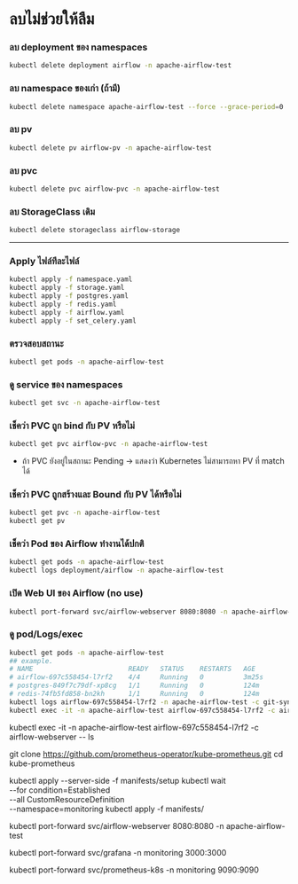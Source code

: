 # ลบไม่ช่วยให้ลืม
### ลบ deployment ของ namespaces
```bash
kubectl delete deployment airflow -n apache-airflow-test
```
### ลบ namespace ของเก่า (ถ้ามี)
```bash
kubectl delete namespace apache-airflow-test --force --grace-period=0
```
### ลบ pv 
```bash
kubectl delete pv airflow-pv -n apache-airflow-test
```
### ลบ pvc
```bash
kubectl delete pvc airflow-pvc -n apache-airflow-test
```
### ลบ StorageClass เดิม
```bash
kubectl delete storageclass airflow-storage
```
---

### Apply ไฟล์ทีละไฟล์
```bash
kubectl apply -f namespace.yaml
kubectl apply -f storage.yaml
kubectl apply -f postgres.yaml
kubectl apply -f redis.yaml
kubectl apply -f airflow.yaml
kubectl apply -f set_celery.yaml
```

### ตรวจสอบสถานะ
```bash
kubectl get pods -n apache-airflow-test
```
### ดู service ของ namespaces
```bash
kubectl get svc -n apache-airflow-test
```
### เช็คว่า PVC ถูก bind กับ PV หรือไม่
```bash
kubectl get pvc airflow-pvc -n apache-airflow-test
```
* ถ้า PVC ยังอยู่ในสถานะ Pending → แสดงว่า Kubernetes ไม่สามารถหา PV ที่ match ได้

### เช็คว่า PVC ถูกสร้างและ Bound กับ PV ได้หรือไม่
```bash
kubectl get pvc -n apache-airflow-test
kubectl get pv
```

### เช็คว่า Pod ของ Airflow ทำงานได้ปกติ
```bash
kubectl get pods -n apache-airflow-test
kubectl logs deployment/airflow -n apache-airflow-test
```

### เปิด Web UI ของ Airflow (no use)
```bash
kubectl port-forward svc/airflow-webserver 8080:8080 -n apache-airflow-test
```

### ดู pod/Logs/exec
```bash
kubectl get pods -n apache-airflow-test
## example.
# NAME                        READY   STATUS    RESTARTS   AGE
# airflow-697c558454-l7rf2    4/4     Running   0          3m25s
# postgres-849f7c79df-xp8cg   1/1     Running   0          124m
# redis-74fb5fd858-bn2kh      1/1     Running   0          124m
kubectl logs airflow-697c558454-l7rf2 -n apache-airflow-test -c git-sync
kubectl exec -it -n apache-airflow-test airflow-697c558454-l7rf2 -c airflow-webserver -- ls -al dags # ดู dags
```

kubectl exec -it -n apache-airflow-test airflow-697c558454-l7rf2 -c airflow-webserver -- ls

git clone https://github.com/prometheus-operator/kube-prometheus.git
cd kube-prometheus

kubectl apply --server-side -f manifests/setup
kubectl wait \
	--for condition=Established \
	--all CustomResourceDefinition \
	--namespace=monitoring
kubectl apply -f manifests/

kubectl port-forward svc/airflow-webserver 8080:8080 -n apache-airflow-test

kubectl port-forward svc/grafana -n monitoring 3000:3000

kubectl port-forward svc/prometheus-k8s -n monitoring 9090:9090